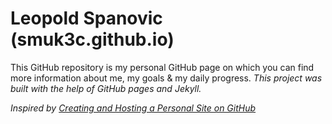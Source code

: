 # Leopold Spanovic (smuk3c.github.io) 
This GitHub repository is my personal GitHub page on which you can find more information about me, my goals & my daily progress. *This project was built with the help of GitHub pages and Jekyll.*

*Inspired by [Creating and Hosting a Personal Site on GitHub](http://jmcglone.com/guides/github-pages/)* 
